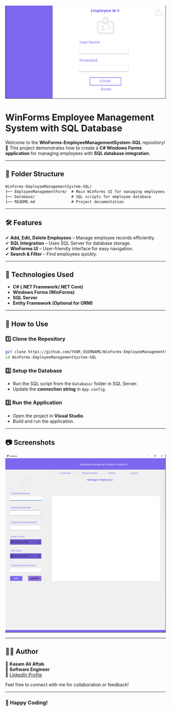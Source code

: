 ![Alt text](3.png)

# **WinForms Employee Management System with SQL Database**

Welcome to the **WinForms-EmployeeManagementSystem-SQL** repository! 🚀 This project demonstrates how to create a **C# Windows Forms application** for managing employees with **SQL database integration**.

---

## **📂 Folder Structure**  

```
WinForms-EmployeeManagementSystem-SQL/
├── EmployeeManagementForm/  # Main WinForms UI for managing employees
├── Database/                # SQL scripts for employee database
├── README.md                # Project documentation
```

---

## **🛠 Features**  

✔ **Add, Edit, Delete Employees** – Manage employee records efficiently.  
✔ **SQL Integration** – Uses SQL Server for database storage.  
✔ **WinForms UI** – User-friendly interface for easy navigation.  
✔ **Search & Filter** – Find employees quickly.  

---

## **📌 Technologies Used**  

- **C# (.NET Framework/.NET Core)**  
- **Windows Forms (WinForms)**  
- **SQL Server**  
- **Entity Framework (Optional for ORM)**  

---

## **📖 How to Use**  

### **1️⃣ Clone the Repository**  

```bash
git clone https://github.com/YOUR_USERNAME/WinForms-EmployeeManagementSystem-SQL.git
cd WinForms-EmployeeManagementSystem-SQL
```

### **2️⃣ Setup the Database**  
- Run the SQL script from the `Database/` folder in SQL Server.  
- Update the **connection string** in `App.config`.  

### **3️⃣ Run the Application**  
- Open the project in **Visual Studio**.  
- Build and run the application.  

---

## **📷 Screenshots**  

![Alt text](4.png)

---

## **👨‍💻 Author**  

👤 **Kasam Ali Aftab**  
💼 **Software Engineer**  
📎 [LinkedIn Profile](#)  

Feel free to connect with me for collaboration or feedback!  

---

### 🚀 Happy Coding!  
